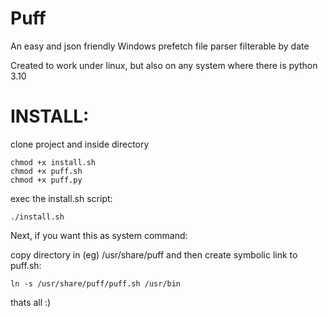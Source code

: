 # Puff
An easy and json friendly Windows prefetch file parser filterable by date

Created to work under linux, but also on any system where there is python 3.10


# INSTALL:
clone project and inside directory 

```
chmod +x install.sh
chmod +x puff.sh
chmod +x puff.py
```

exec the install.sh script:
```
./install.sh
```

Next, if you want this as system command:

copy directory in (eg) /usr/share/puff
and then create symbolic link to puff.sh:

```
ln -s /usr/share/puff/puff.sh /usr/bin
```

thats all :)


